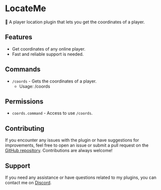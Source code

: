 # LocateMe
🧭 A player location plugin that lets you get the coordinates of a player.

## Features

- Get coordinates of any online player.
- Fast and reliable support is needed.

## Commands

- `/coords` - Gets the coordinates of a player.
    - Usage: /coords <username>

## Permissions

- `coords.command` - Access to use `/coords`.

## Contributing

If you encounter any issues with the plugin or have suggestions for improvements, feel free to open an issue or submit a pull request on the [GitHub repository](https://github.com/SleakGaming1/LocateMe). Contributions are always welcome!

## Support

If you need any assistance or have questions related to my plugins, you can contact me on [Discord]([https://github.com/SleakGaming1](https://discordapp.com/users/1121920712207249439)).

